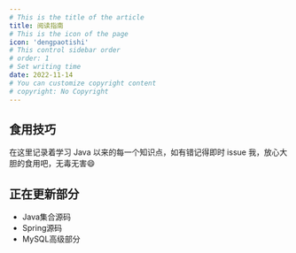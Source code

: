 ```yaml
---
# This is the title of the article
title: 阅读指南
# This is the icon of the page
icon: 'dengpaotishi'
# This control sidebar order
# order: 1
# Set writing time
date: 2022-11-14
# You can customize copyright content
# copyright: No Copyright
---
```


## 食用技巧

在这里记录着学习 Java 以来的每一个知识点，如有错记得即时 issue 我，放心大胆的食用吧，无毒无害:smile:

## 正在更新部分

- Java集合源码
- Spring源码
- MySQL高级部分
